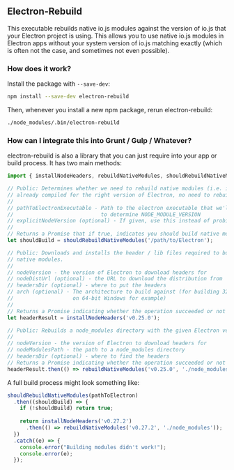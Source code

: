 ## Electron-Rebuild

This executable rebuilds native io.js modules against the version of io.js
that your Electron project is using. This allows you to use native io.js
modules in Electron apps without your system version of io.js matching exactly
(which is often not the case, and sometimes not even possible).

### How does it work?

Install the package with `--save-dev`:

```sh
npm install --save-dev electron-rebuild
```

Then, whenever you install a new npm package, rerun electron-rebuild:

```sh
./node_modules/.bin/electron-rebuild
```

### How can I integrate this into Grunt / Gulp / Whatever?

electron-rebuild is also a library that you can just require into your app or
build process. It has two main methods:

```js
import { installNodeHeaders, rebuildNativeModules, shouldRebuildNativeModules } from 'electron-rebuild';

// Public: Determines whether we need to rebuild native modules (i.e. if they're 
// already compiled for the right version of Electron, no need to rebuild them!)
//
// pathToElectronExecutable - Path to the electron executable that we'll use 
//                            to determine NODE_MODULE_VERSION
// explicitNodeVersion (optional) - If given, use this instead of probing Electron
//
// Returns a Promise that if true, indicates you should build native modules
let shouldBuild = shouldRebuildNativeModules('/path/to/Electron');

// Public: Downloads and installs the header / lib files required to build
// native modules.
//
// nodeVersion - the version of Electron to download headers for
// nodeDistUrl (optional) - the URL to download the distribution from
// headersDir (optional) - where to put the headers
// arch (optional) - The architecture to build against (for building 32-bit apps 
//                   on 64-bit Windows for example)
//
// Returns a Promise indicating whether the operation succeeded or not
let headerResult = installNodeHeaders('v0.25.0');

// Public: Rebuilds a node_modules directory with the given Electron version.
//
// nodeVersion - the version of Electron to download headers for
// nodeModulesPath - the path to a node_modules directory
// headersDir (optional) - where to find the headers
// Returns a Promise indicating whether the operation succeeded or not
headerResult.then(() => rebuildNativeModules('v0.25.0', './node_modules'));
```

A full build process might look something like:

```js
shouldRebuildNativeModules(pathToElectron)
  .then((shouldBuild) => {
    if (!shouldBuild) return true;
    
    return installNodeHeaders('v0.27.2')
      .then(() => rebuildNativeModules('v0.27.2', './node_modules'));
  })
  .catch((e) => {
    console.error("Building modules didn't work!");
    console.error(e);
  });
```
